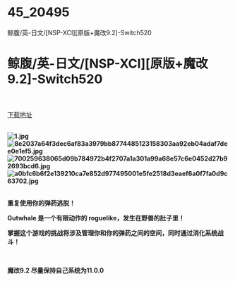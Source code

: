 # 45_20495
鲸腹/英-日文/[NSP-XCI][原版+魔改9.2]-Switch520
# 鲸腹/英-日文/[NSP-XCI][原版+魔改9.2]-Switch520
 <br/></br>
[下载地址](https://www.switch520.cc/article/20495 "下载地址")
<br/></br>

<p><strong><img title="1.jpg" src="https://www.switch520.cc/muke_img/2021_07_23_0e0fb6769a23f.jpg" alt="1.jpg"></strong><br>
<strong><img title="8e2037a64f3dec6af83a3979bb8774485123158303aa92eb04adaf7dee0e1ef5.jpg" src="https://www.switch520.cc/muke_img/2021_07_23_7f33ed0a64c57.jpg" alt="8e2037a64f3dec6af83a3979bb8774485123158303aa92eb04adaf7dee0e1ef5.jpg"></strong><br>
<strong><img title="700259638065d09b784972b4f2707a1a301a99a68e57c6e0452d27b92693bcd6.jpg" src="https://www.switch520.cc/muke_img/2021_07_23_f31b848b8194e.jpg" alt="700259638065d09b784972b4f2707a1a301a99a68e57c6e0452d27b92693bcd6.jpg"></strong><br>
<strong><img title="a0bfc6b6f2e139210ca7e852d977495001e5fe2518d3eaef6a0f7fa0d9c63702.jpg" src="https://www.switch520.cc/muke_img/2021_07_23_0ee5309800ca1.jpg" alt="a0bfc6b6f2e139210ca7e852d977495001e5fe2518d3eaef6a0f7fa0d9c63702.jpg">&nbsp;</strong></p>
<p><strong>重复使用你的弹药逃脱！</strong></p>
<p><strong>Gutwhale 是一个有限动作的 roguelike，发生在野兽的肚子里！</strong></p>
<p><strong>掌握这个游戏的挑战将涉及管理你和你的弹药之间的空间，同时通过消化系统战斗！</strong></p>
<p>&nbsp;</p>
<p><strong>魔改9.2 尽量保持自己系统为11.0.0</strong></p>
